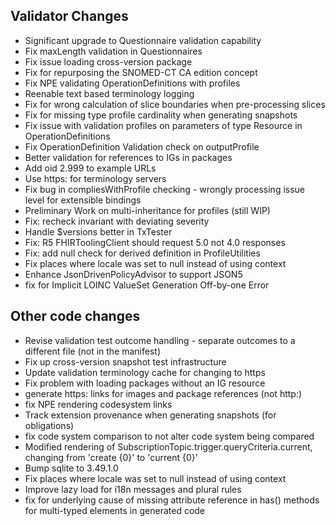 ## Validator Changes

* Significant upgrade to Questionnaire validation capability
* Fix maxLength validation in Questionnaires
* Fix issue loading cross-version package
* Fix for repurposing the SNOMED-CT CA edition concept
* Fix NPE validating OperationDefinitions with profiles
* Reenable text based terminology logging
* Fix for wrong calculation of slice boundaries when pre-processing slices
* Fix for missing type profile cardinality when generating snapshots
* Fix issue with validation profiles on parameters of type Resource in OperationDefinitions
* Fix OperationDefinition Validation check on outputProfile
* Better validation for references to IGs in packages
* Add oid 2.999 to example URLs
* Use https: for terminology servers
* Fix bug in compliesWithProfile checking - wrongly processing issue level for extensible bindings
* Preliminary Work on multi-inheritance for profiles (still WIP)
* Fix: recheck invariant with deviating severity
* Handle $versions better in TxTester
* Fix: R5 FHIRToolingClient should request 5.0 not 4.0 responses
* Fix: add null check for derived definition in ProfileUtilities
* Fix places where locale was set to null instead of using context
* Enhance JsonDrivenPolicyAdvisor to support JSON5
* fix for Implicit LOINC ValueSet Generation Off-by-one Error

## Other code changes

* Revise validation test outcome handling - separate outcomes to a different file (not in the manifest)
* Fix up cross-version snapshot test infrastructure
* Update validation terminology cache for changing to https
* Fix problem with loading packages without an IG resource
* generate https: links for images and package references (not http:)
* fix NPE rendering codesystem links
* Track extension provenance when generating snapshots (for obligations)
* fix code system comparison to not alter code system being compared
* Modified rendering of SubscriptionTopic.trigger.queryCriteria.current, changing from 'create {0}' to 'current {0}'
* Bump sqlite to 3.49.1.0
* Fix places where locale was set to null instead of using context
* Improve lazy load for i18n messages and plural rules
* fix for underlying cause of missing attribute reference in has<ElementName><TypeName>() methods for multi-typed elements in generated code